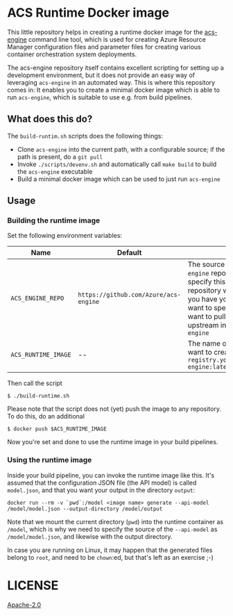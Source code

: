 # ACS Runtime Docker image

This little repository helps in creating a runtime docker image for the [acs-engine](https://github.com/Azure/acs-engine) command line tool, which is used for creating Azure Resource Manager configuration files and parameter files for creating various container orchestration system deployments.

The acs-engine repository itself contains excellent scripting for setting up a development environment, but it does not provide an easy way of leveraging `acs-engine` in an automated way. This is where this repository comes in: It enables you to create a minimal docker image which is able to run `acs-engine`, which is suitable to use e.g. from build pipelines.

## What does this do?

The `build-runtim.sh` scripts does the following things:

* Clone `acs-engine` into the current path, with a configurable source; if the path is present, do a `git pull`
* Invoke `./scripts/devenv.sh` and automatically call `make build` to build the `acs-engine` executable
* Build a minimal docker image which can be used to just run `acs-engine`

## Usage

### Building the runtime image

Set the following environment variables:

Name | Default | Description
-----|---------|--------------
`ACS_ENGINE_REPO` | `https://github.com/Azure/acs-engine` | The source repository for the `acs-engine` repository. If you do not specify this, the `HEAD` of the original repository will be used. Override if you have your own fork, or if you want to specify exactly when you want to pull in changes from upstream into your own fork of `acs-engine`
`ACS_RUNTIME_IMAGE` | -- | The name of the runtime image you want to create; e.g. `registry.yourcompany.io/azure/acs-engine:latest`

Then call the script

```
$ ./build-runtime.sh
```

Please note that the script does not (yet) push the image to any repository. To do this, do an additional

```
$ docker push $ACS_RUNTIME_IMAGE
```

Now you're set and done to use the runtime image in your build pipelines.

### Using the runtime image

Inside your build pipeline, you can invoke the runtime image like this. It's assumed that the configuration JSON file (the API model) is called `model.json`, and that you want your output in the directory `output`:

```
docker run --rm -v `pwd`:/model <image name> generate --api-model /model/model.json --output-directory /model/output
```

Note that we mount the current directory (`pwd`) into the runtime container as `/model`, which is why we need to specify the source of the `--api-model` as `/model/model.json`, and likewise with the output directory.

In case you are running on Linux, it may happen that the generated files belong to `root`, and need to be `chown`:ed, but that's left as an exercise ;-)

# LICENSE

[Apache-2.0](LICENSE)